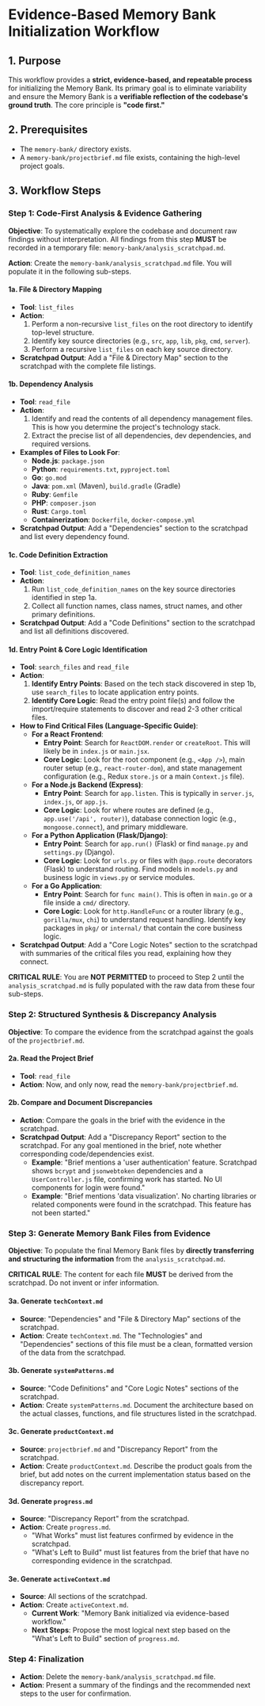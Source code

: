 # Evidence-Based Memory Bank Initialization Workflow

## 1. Purpose
This workflow provides a **strict, evidence-based, and repeatable process** for initializing the Memory Bank. Its primary goal is to eliminate variability and ensure the Memory Bank is a **verifiable reflection of the codebase's ground truth**. The core principle is **"code first."**

## 2. Prerequisites
- The `memory-bank/` directory exists.
- A `memory-bank/projectbrief.md` file exists, containing the high-level project goals.

## 3. Workflow Steps

### Step 1: Code-First Analysis & Evidence Gathering

**Objective**: To systematically explore the codebase and document raw findings without interpretation. All findings from this step **MUST** be recorded in a temporary file: `memory-bank/analysis_scratchpad.md`.

**Action**: Create the `memory-bank/analysis_scratchpad.md` file. You will populate it in the following sub-steps.

#### 1a. File & Directory Mapping
- **Tool**: `list_files`
- **Action**:
    1.  Perform a non-recursive `list_files` on the root directory to identify top-level structure.
    2.  Identify key source directories (e.g., `src`, `app`, `lib`, `pkg`, `cmd`, `server`).
    3.  Perform a recursive `list_files` on each key source directory.
- **Scratchpad Output**: Add a "File & Directory Map" section to the scratchpad with the complete file listings.

#### 1b. Dependency Analysis
- **Tool**: `read_file`
- **Action**:
    1.  Identify and read the contents of all dependency management files. This is how you determine the project's technology stack.
    2.  Extract the precise list of all dependencies, dev dependencies, and required versions.
- **Examples of Files to Look For**:
    - **Node.js**: `package.json`
    - **Python**: `requirements.txt`, `pyproject.toml`
    - **Go**: `go.mod`
    - **Java**: `pom.xml` (Maven), `build.gradle` (Gradle)
    - **Ruby**: `Gemfile`
    - **PHP**: `composer.json`
    - **Rust**: `Cargo.toml`
    - **Containerization**: `Dockerfile`, `docker-compose.yml`
- **Scratchpad Output**: Add a "Dependencies" section to the scratchpad and list every dependency found.

#### 1c. Code Definition Extraction
- **Tool**: `list_code_definition_names`
- **Action**:
    1.  Run `list_code_definition_names` on the key source directories identified in step 1a.
    2.  Collect all function names, class names, struct names, and other primary definitions.
- **Scratchpad Output**: Add a "Code Definitions" section to the scratchpad and list all definitions discovered.

#### 1d. Entry Point & Core Logic Identification
- **Tool**: `search_files` and `read_file`
- **Action**:
    1.  **Identify Entry Points**: Based on the tech stack discovered in step 1b, use `search_files` to locate application entry points.
    2.  **Identify Core Logic**: Read the entry point file(s) and follow the import/require statements to discover and read 2-3 other critical files.
- **How to Find Critical Files (Language-Specific Guide)**:
    - **For a React Frontend**:
        - **Entry Point**: Search for `ReactDOM.render` or `createRoot`. This will likely be in `index.js` or `main.jsx`.
        - **Core Logic**: Look for the root component (e.g., `<App />`), main router setup (e.g., `react-router-dom`), and state management configuration (e.g., Redux `store.js` or a main `Context.js` file).
    - **For a Node.js Backend (Express)**:
        - **Entry Point**: Search for `app.listen`. This is typically in `server.js`, `index.js`, or `app.js`.
        - **Core Logic**: Look for where routes are defined (e.g., `app.use('/api', router)`), database connection logic (e.g., `mongoose.connect`), and primary middleware.
    - **For a Python Application (Flask/Django)**:
        - **Entry Point**: Search for `app.run()` (Flask) or find `manage.py` and `settings.py` (Django).
        - **Core Logic**: Look for `urls.py` or files with `@app.route` decorators (Flask) to understand routing. Find models in `models.py` and business logic in `views.py` or service modules.
    - **For a Go Application**:
        - **Entry Point**: Search for `func main()`. This is often in `main.go` or a file inside a `cmd/` directory.
        - **Core Logic**: Look for `http.HandleFunc` or a router library (e.g., `gorilla/mux`, `chi`) to understand request handling. Identify key packages in `pkg/` or `internal/` that contain the core business logic.
- **Scratchpad Output**: Add a "Core Logic Notes" section to the scratchpad with summaries of the critical files you read, explaining how they connect.

**CRITICAL RULE**: You are **NOT PERMITTED** to proceed to Step 2 until the `analysis_scratchpad.md` is fully populated with the raw data from these four sub-steps.

### Step 2: Structured Synthesis & Discrepancy Analysis

**Objective**: To compare the evidence from the scratchpad against the goals of the `projectbrief.md`.

#### 2a. Read the Project Brief
- **Tool**: `read_file`
- **Action**: Now, and only now, read the `memory-bank/projectbrief.md`.

#### 2b. Compare and Document Discrepancies
- **Action**: Compare the goals in the brief with the evidence in the scratchpad.
- **Scratchpad Output**: Add a "Discrepancy Report" section to the scratchpad. For any goal mentioned in the brief, note whether corresponding code/dependencies exist.
    - **Example**: "Brief mentions a 'user authentication' feature. Scratchpad shows `bcrypt` and `jsonwebtoken` dependencies and a `UserController.js` file, confirming work has started. No UI components for login were found."
    - **Example**: "Brief mentions 'data visualization'. No charting libraries or related components were found in the scratchpad. This feature has not been started."

### Step 3: Generate Memory Bank Files from Evidence

**Objective**: To populate the final Memory Bank files by **directly transferring and structuring the information** from the `analysis_scratchpad.md`.

**CRITICAL RULE**: The content for each file **MUST** be derived from the scratchpad. Do not invent or infer information.

#### 3a. Generate `techContext.md`
- **Source**: "Dependencies" and "File & Directory Map" sections of the scratchpad.
- **Action**: Create `techContext.md`. The "Technologies" and "Dependencies" sections of this file must be a clean, formatted version of the data from the scratchpad.

#### 3b. Generate `systemPatterns.md`
- **Source**: "Code Definitions" and "Core Logic Notes" sections of the scratchpad.
- **Action**: Create `systemPatterns.md`. Document the architecture based on the actual classes, functions, and file structures listed in the scratchpad.

#### 3c. Generate `productContext.md`
- **Source**: `projectbrief.md` and "Discrepancy Report" from the scratchpad.
- **Action**: Create `productContext.md`. Describe the product goals from the brief, but add notes on the current implementation status based on the discrepancy report.

#### 3d. Generate `progress.md`
- **Source**: "Discrepancy Report" from the scratchpad.
- **Action**: Create `progress.md`.
    - "What Works" must list features confirmed by evidence in the scratchpad.
    - "What's Left to Build" must list features from the brief that have no corresponding evidence in the scratchpad.

#### 3e. Generate `activeContext.md`
- **Source**: All sections of the scratchpad.
- **Action**: Create `activeContext.md`.
    - **Current Work**: "Memory Bank initialized via evidence-based workflow."
    - **Next Steps**: Propose the most logical next step based on the "What's Left to Build" section of `progress.md`.

### Step 4: Finalization

- **Action**: Delete the `memory-bank/analysis_scratchpad.md` file.
- **Action**: Present a summary of the findings and the recommended next steps to the user for confirmation.
